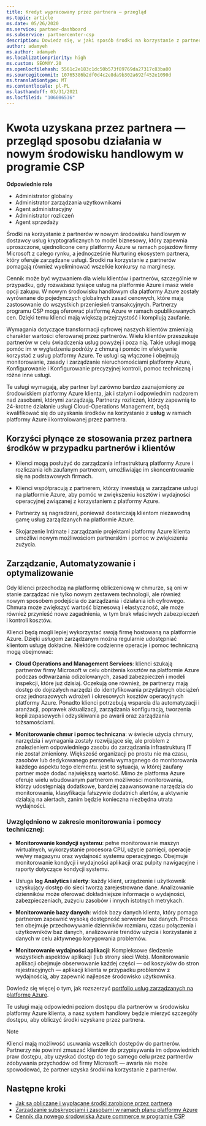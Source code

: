 ```yaml
---
title: Kredyt wypracowany przez partnera — przegląd
ms.topic: article
ms.date: 05/26/2020
ms.service: partner-dashboard
ms.subservice: partnercenter-csp
description: Dowiedz się, w jaki sposób środki na korzystanie z partnerów (PEC) oferują uproszczone, ujednolicone ceny platformy Azure i zarządzane usługi, a jednocześnie pomaga wyeliminować konkurencję na marginesy.
author: adamyeh
ms.author: adamyeh
ms.localizationpriority: high
ms.custom: SEOMAY.20
ms.openlocfilehash: 5561c2e183c1dc50b573f89769da27317c83ba00
ms.sourcegitcommit: 10765386b2df0d4c2e8da9b302a692f452e1090d
ms.translationtype: MT
ms.contentlocale: pl-PL
ms.lasthandoff: 03/31/2021
ms.locfileid: "106086536"
---
```

# <a name="partner-earned-credit---an-overview-of-how-it-works-in-the-new-commerce-experience-in-csp"></a>Kwota uzyskana przez partnera — przegląd sposobu działania w nowym środowisku handlowym w programie CSP

**Odpowiednie role**

- Administrator globalny
- Administrator zarządzania użytkownikami
- Agent administracyjny
- Administrator rozliczeń
- Agent sprzedaży

Środki na korzystanie z partnerów w nowym środowisku handlowym w dostawcy usług kryptograficznych to model biznesowy, który zapewnia uproszczone, ujednolicone ceny platformy Azure w ramach pojazdów firmy Microsoft z całego rynku, a jednocześnie Nurturing ekosystem partnera, który oferuje zarządzane usługi. Środki na korzystanie z partnerów pomagają również wyeliminować wszelkie konkursy na marginesy.

Cennik może być wyzwaniem dla wielu klientów i partnerów, szczególnie w przypadku, gdy rozważasz tysiące usług na platformie Azure i masz wiele opcji zakupu. W nowym środowisku handlowym dla platformy Azure zostały wyrównane do pojedynczych globalnych zasad cenowych, które mają zastosowanie do wszystkich przeniesień transakcyjnych. Partnerzy programu CSP mogą oferować platformę Azure w ramach opublikowanych cen. Dzięki temu klienci mają większą przejrzystość i kompilują zaufanie.

Wymagania dotyczące transformacji cyfrowej naszych klientów zmieniają charakter wartości oferowanej przez partnerów. Wielu klientów przeszukuje partnerów w celu świadczenia usług powyżej i poza nią. Takie usługi mogą pomóc im w wygładzeniu podróży z chmurą i pomóc im efektywnie korzystać z usług platformy Azure. Te usługi są włączone i obejmują monitorowanie, zasady i zarządzanie nieruchomościami platformy Azure, Konfigurowanie i Konfigurowanie precyzyjnej kontroli, pomoc techniczną i różne inne usługi. 

Te usługi wymagają, aby partner był zarówno bardzo zaznajomiony ze środowiskiem platformy Azure klienta, jak i stałym i odpowiednim nadzorem nad zasobami, którymi zarządzają. Partnerzy rozliczeń, którzy zapewnią to 24-krotne działanie usługi Cloud-Operations Management, będą kwalifikować się do uzyskania środków na korzystanie z **usług** w ramach platformy Azure i kontrolowanej przez partnera.


## <a name="benefits-of-the-partner-earned-credit-for-partners-and-customers"></a>Korzyści płynące ze stosowania przez partnera środków w przypadku partnerów i klientów

- Klienci mogą posłużyć do zarządzania infrastrukturą platformy Azure i rozliczania ich zaufanym partnerom, umożliwiając im skoncentrowanie się na podstawowych firmach.

- Klienci współpracują z partnerem, którzy inwestują w zarządzane usługi na platformie Azure, aby pomóc w zwiększeniu kosztów i wydajności operacyjnej związanej z korzystaniem z platformy Azure.

- Partnerzy są nagradzani, ponieważ dostarczają klientom niezawodną gamę usług zarządzanych na platformie Azure.  

- Skojarzenie Intimate i zarządzanie projektami platformy Azure klienta umożliwi nowym możliwościom partnerskim i pomoc w zwiększeniu zużycia. 

## <a name="manage-automate-and-optimize"></a>Zarządzanie, Automatyzowanie i optymalizowanie

Gdy klienci przechodzą na platformę obliczeniową w chmurze, są oni w stanie zarządzać nie tylko nowym zestawem technologii, ale również nowym sposobem podejścia do zarządzania i działania ich cyfrowego. Chmura może zwiększyć wartość biznesową i elastyczność, ale może również przynieść nowe zagadnienia, w tym brak właściwych zabezpieczeń i kontroli kosztów. 

Klienci będą mogli lepiej wykorzystać swoją firmę hostowaną na platformie Azure. Dzięki usługom zarządzanym można regularnie udostępniać klientom usługę dokładne. Niektóre codzienne operacje i pomoc techniczną mogą obejmować:

- **Cloud Operations and Management Services**: klienci szukają partnerów firmy Microsoft w celu obniżenia kosztów na platformie Azure podczas odtwarzania odizolowanych, zasad zabezpieczeń i modeli inspekcji, które już dzisiaj. Oczekują one również, że partnerzy mają dostęp do dojrzałych narzędzi do identyfikowania przydatnych obciążeń oraz jednorazowych wdrożeń i okresowych kosztów operacyjnych platformy Azure. Ponadto klienci potrzebują wsparcia dla automatyzacji i aranżacji, poprawek aktualizacji, zarządzania konfiguracją, tworzenia kopii zapasowych i odzyskiwania po awarii oraz zarządzania tożsamościami. 

- **Monitorowanie chmur i pomoc techniczna**: w świecie użycia chmury, narzędzia i wymagania zostały rozwijające się, ale problem z znalezieniem odpowiedniego zasobu do zarządzania infrastrukturą IT nie został zmieniony. Większość organizacji po prostu nie ma czasu, zasobów lub dedykowanego personelu wymaganego do monitorowania każdego aspektu tego elementu. jest to sytuacja, w której zaufany partner może dodać największą wartość. Mimo że platforma Azure oferuje wielu wbudowanym partnerom możliwości monitorowania, którzy udostępniają dodatkowe, bardziej zaawansowane narzędzia do monitorowania, klasyfikacja fałszywie dodatnich alertów, a aktywnie działają na alertach, zanim będzie konieczna niezbędna utrata wydajności. 


### <a name="included-in-monitoring-and-technical-support"></a>Uwzględniono w zakresie monitorowania i pomocy technicznej:

- **Monitorowanie kondycji systemu**: pełne monitorowanie maszyn wirtualnych, wykorzystanie procesora CPU, użycie pamięci, operacje we/wy magazynu oraz wydajność systemu operacyjnego. Obejmuje monitorowanie kondycji i wydajności aplikacji oraz pulpity nawigacyjne i raporty dotyczące kondycji systemu.

- Usługa **log Analytics i alerty**: każdy klient, urządzenie i użytkownik uzyskujący dostęp do sieci tworzą zarejestrowane dane. Analizowanie dzienników może oferować dokładniejsze informacje o wydajności, zabezpieczeniach, zużyciu zasobów i innych istotnych metrykach.

- **Monitorowanie bazy danych**: widok bazy danych klienta, który pomaga partnerom zapewnić wysoką dostępność serwerów baz danych. Proces ten obejmuje przechowywanie dzienników rozmiaru, czasu połączenia i użytkowników baz danych, analizowanie trendów użycia i korzystanie z danych w celu aktywnego korygowania problemów.

- **Monitorowanie wydajności aplikacji**: Kompleksowe śledzenie wszystkich aspektów aplikacji (lub strony sieci Web). Monitorowanie aplikacji obejmuje obserwowanie każdej części — od koszyków do stron rejestracyjnych — aplikacji klienta w przypadku problemów z wydajnością, aby zapewnić najlepsze środowisko użytkownika.

Dowiedz się więcej o tym, jak rozszerzyć [portfolio usług zarządzanych na platformę Azure](https://partner.microsoft.com/campaigns/cloud-playbooks-thank-you).

Te usługi mają odpowiedni poziom dostępu dla partnerów w środowisku platformy Azure klienta, a nasz system handlowy będzie mierzyć szczegóły dostępu, aby obliczyć środki uzyskane przez partnera.  

>[!Note]
>Klienci mają możliwość usuwania wszelkich dostępów do partnerów. Partnerzy nie powinni zmuszać klientów do przypisywania im odpowiednich praw dostępu, aby uzyskać dostęp do tego samego celu przez partnerów zdobywania przychodów od firmy Microsoft — awaria nie może spowodować, że partner uzyska środki na korzystanie z partnerów.

## <a name="next-steps"></a>Następne kroki

- [Jak są obliczane i wypłacane środki zarobione przez partnera](partner-earned-credit-explanation.md)
- [Zarządzanie subskrypcjami i zasobami w ramach planu platformy Azure](azure-plan-manage.md)
- [Cennik dla nowego środowiska Azure commerce w programie CSP](azure-plan-price-list.md)